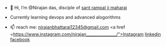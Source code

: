 - 👋 Hi, I’m @Nirajan das, disciple of <a href ="https://www.jagatgururampalji.org/en/life-history-sant-rampal-ji"> sant rampal ji maharaj</a>
- Currently learning devops and advanced alogorithms


- 📫 reach me: nirajanbhattarai12345@gmail.com
            <a href =https://www.instagram.com/nirajan_______________/">Instagram</a>
            <a href ="www.linkedin.com/in/nirajan-bhattarai-9847106343">linkedin</a>
            <a href ="https://www.facebook.com/people/Nirajan-Bhattarai/100010510514294/">facebook</a>
<!---
Nirajan1-droid/Nirajan1-droid is a ✨ special ✨ repository because its `README.md` (this file) appears on your GitHub profile.
You can click the Preview link to take a look at your changes.
--->
